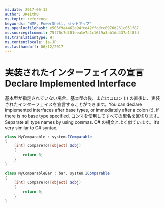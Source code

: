 ```yaml
---
ms.date: 2017-06-12
author: JKeithB
ms.topic: reference
keywords: "WMF, PowerShell, セットアップ"
ms.openlocfilehash: e503f9a4462e94fce42ffcdcc0976d261c051f87
ms.sourcegitcommit: 75f70c7df01eea5e7a2c16f9a3ab1dd437a1f8fd
ms.translationtype: HT
ms.contentlocale: ja-JP
ms.lasthandoff: 06/12/2017
---
```

# <a name="declare-implemented-interface"></a><span data-ttu-id="177a3-102">実装されたインターフェイスの宣言</span><span class="sxs-lookup"><span data-stu-id="177a3-102">Declare Implemented Interface</span></span>

<span data-ttu-id="177a3-103">基本型が指定されていない場合、基本型の後、またはコロン (:) の直後に、実装されたインターフェイスを宣言することができます。</span><span class="sxs-lookup"><span data-stu-id="177a3-103">You can declare implemented interfaces after base types, or immediately after a colon (:), if there is no base type specified.</span></span> <span data-ttu-id="177a3-104">コンマを使用してすべての型名を区切ります。</span><span class="sxs-lookup"><span data-stu-id="177a3-104">Separate all type names by using commas.</span></span> <span data-ttu-id="177a3-105">C# の構文とよく似ています。</span><span class="sxs-lookup"><span data-stu-id="177a3-105">It’s very similar to C# syntax.</span></span>

```PowerShell
class MyComparable : system.IComparable
{
    [int] CompareTo([object] $obj)
    {
        return 0;
    }
}

class MyComparableBar : bar, system.IComparable
{
    [int] CompareTo([object] $obj)
    {
        return 0;
    }
}
```

